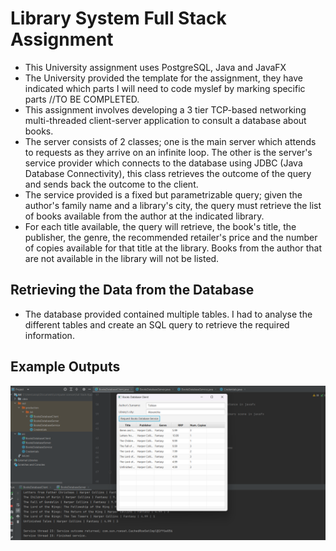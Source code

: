 # Library System Full Stack Assignment
- This University assignment uses PostgreSQL, Java and JavaFX
- The University provided the template for the assignment, they have indicated which parts I will need to code myslef by marking specific parts //TO BE COMPLETED.
- This assignment involves developing a 3 tier TCP-based networking multi-threaded client-server application to consult a database about books.
- The server consists of 2 classes; one is the main server which attends to requests as they arrive on an infinite loop. The other is the server's service provider which connects to the database using JDBC (Java Database Connectivity), this class retrieves the outcome of the query and sends back the outcome to the client.
- The service provided is a fixed but parametrizable query; given the author's family name and a library's city, the query must retrieve the list of books available from the author at the indicated library.
- For each title available, the query will retrieve, the book's title, the publisher, the genre, the recommended retailer's price and the number of copies available for that title at the library. Books from the author that are not available in the library will not be listed.

## Retrieving the Data from the Database
- The database provided contained multiple tables. I had to analyse the different tables and create an SQL query to retrieve the required information.

## Example Outputs
![Example output](https://github.com/ElairaP/Library-system-assignment/blob/main/A4%20example%20output%201.png)
